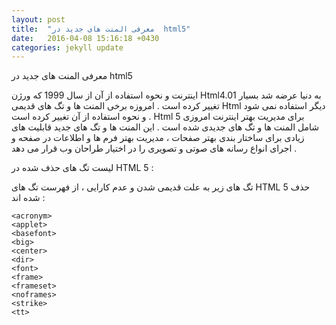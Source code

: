 ```yaml
---
layout: post
title:  "معرفی المنت های جدید در  html5"
date:   2016-04-08 15:16:18 +0430
categories: jekyll update
---
```


معرفی المنت های جدید در  html5

اینترنت و نحوه استفاده از آن از سال 1999 که ورژن Html4.01 به دنیا عرضه شد بسیار تغییر کرده است . امروزه برخی المنت ها و تگ های قدیمی Html دیگر استفاده نمی شود و نحوه استفاده از آن تغییر کرده است .
Html 5 برای مدیریت بهتر اینترنت امروزی شامل المنت ها و تگ های جدیدی شده است . این المنت ها و تگ های جدید قابلیت های زیادی برای ساختار بندی بهتر صفحات ، مدیریت بهتر فرم ها و اطلاعات در صفحه و اجرای انواع رسانه های صوتی و تصویری را در اختیار طراحان وب قرار می دهد . <br>

 

لیست تگ های حذف شده در HTML 5 :

تگ های زیر به علت قدیمی شدن و عدم کارایی ، از فهرست تگ های HTML 5 حذف شده اند :

    <acronym>
    <applet>
    <basefont>
    <big>
    <center>
    <dir>
    <font>
    <frame>
    <frameset>
    <noframes>
    <strike>
    <tt>

